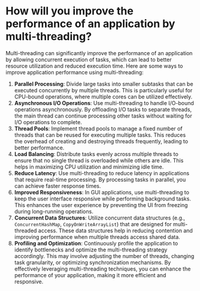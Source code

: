 # How will you improve the performance of an application by multi-threading?
Multi-threading can significantly improve the performance of an application by allowing concurrent execution of tasks, which can lead to better resource utilization and reduced execution time. Here are some ways to improve application performance using multi-threading:
1. **Parallel Processing**: Divide large tasks into smaller subtasks that can be executed concurrently by multiple threads. This is particularly useful for CPU-bound operations, where multiple cores can be utilized effectively.
2. **Asynchronous I/O Operations**: Use multi-threading to handle I/O-bound operations asynchronously. By offloading I/O tasks to separate threads, the main thread can continue processing other tasks without waiting for I/O operations to complete.
3. **Thread Pools**: Implement thread pools to manage a fixed number of threads that can be reused for executing multiple tasks. This reduces the overhead of creating and destroying threads frequently, leading to better performance.
4. **Load Balancing**: Distribute tasks evenly across multiple threads to ensure that no single thread is overloaded while others are idle. This helps in maximizing CPU utilization and minimizing idle time.
5. **Reduce Latency**: Use multi-threading to reduce latency in applications that require real-time processing. By processing tasks in parallel, you can achieve faster response times.
6. **Improved Responsiveness**: In GUI applications, use multi-threading to keep the user interface responsive while performing background tasks. This enhances the user experience by preventing the UI from freezing during long-running operations.
7. **Concurrent Data Structures**: Utilize concurrent data structures (e.g., `ConcurrentHashMap`, `CopyOnWriteArrayList`) that are designed for multi-threaded access. These data structures help in reducing contention and improving performance when multiple threads access shared data.
8. **Profiling and Optimization**: Continuously profile the application to identify bottlenecks and optimize the multi-threading strategy accordingly. This may involve adjusting the number of threads, changing task granularity, or optimizing synchronization mechanisms.
By effectively leveraging multi-threading techniques, you can enhance the performance of your application, making it more efficient and responsive.
